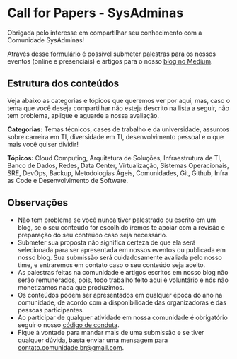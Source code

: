 # Call for Papers - SysAdminas

Obrigada pelo interesse em compartilhar seu conhecimento com a Comunidade SysAdminas! 

Através [desse formulário](https://docs.google.com/forms/d/e/1FAIpQLSeWg_qoYBXH5HmPVgpqXZQzDSV8T1bgofRNgP1arJWGblQMLA/formResponse) é possível submeter palestras para os nossos eventos (online e presenciais) e artigos para o nosso [blog no Medium](https://medium.com/sysadminas).

## Estrutura dos conteúdos

Veja abaixo as categorias e tópicos que queremos ver por aqui, mas, caso o tema que você deseja compartilhar não esteja descrito na lista a seguir, não tem problema, aplique e aguarde a nossa avaliação.

**Categorias:** Temas técnicos, cases de trabalho e da universidade, assuntos sobre carreira em TI, diversidade em TI, desenvolvimento pessoal e o que mais você quiser dividir!

**Tópicos:** Cloud Computing, Arquitetura de Soluções, Infraestrutura de TI, Banco de Dados, Redes, Data Center, Virtualização, Sistemas Operacionais, SRE, DevOps, Backup, Metodologias Ágeis, Comunidades, Git, Github, Infra as Code e Desenvolvimento de Software.

## Observações
- Não tem problema se você nunca tiver palestrado ou escrito em um blog, se o seu conteúdo for escolhido iremos te apoiar com a revisão e preparação do seu conteúdo caso seja necessário.
- Submeter sua proposta não significa certeza de que ela será selecionada para ser apresentada em nossos eventos ou publicada em nosso blog. Sua submissão será cuidadosamente avaliada pelo nosso time, e entraremos em contato caso o seu conteúdo seja aceito.
- As palestras feitas na comunidade e artigos escritos em nosso blog não serão remunerados, pois, todo trabalho feito aqui é voluntário e nós não monetizamos nada que produzimos.
- Os conteúdos podem ser apresentados em qualquer época do ano na comunidade, de acordo com a disponibilidade das organizadoras e das pessoas participantes.
- Ao participar de qualquer atividade em nossa comunidade é obrigatório seguir o nosso [código de conduta](https://github.com/sysadminas/docs/blob/master/codigo-de-conduta-pt-br.md).
- Fique à vontade para mandar mais de uma submissão e se tiver qualquer dúvida, basta enviar uma mensagem para contato.comunidade.br@gmail.com.
